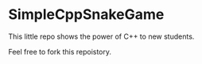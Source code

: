 # SimpleCppSnakeGame
This little repo shows the power of C++ to new students.

Feel free to fork this repoistory.
